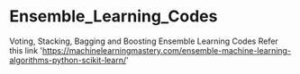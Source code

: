 # Ensemble_Learning_Codes
Voting, Stacking, Bagging and Boosting Ensemble Learning Codes
Refer this link 'https://machinelearningmastery.com/ensemble-machine-learning-algorithms-python-scikit-learn/'
